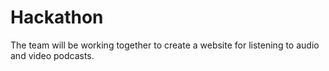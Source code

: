 # Hackathon
The team will be working together to create a website for listening to audio and video podcasts.
